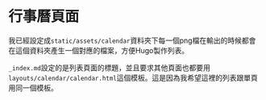 # 行事曆頁面

我已經設定成`static/assets/calendar`資料夾下每一個png檔在輸出的時候都會在這個資料夾產生一個對應的檔案，方便Hugo製作列表。

`_index.md`設定的是列表頁面的標題，並且要求其他頁面也都要用`layouts/calendar/calendar.html`這個模板。這是因為我希望這裡的列表跟單頁用同一個模板。
